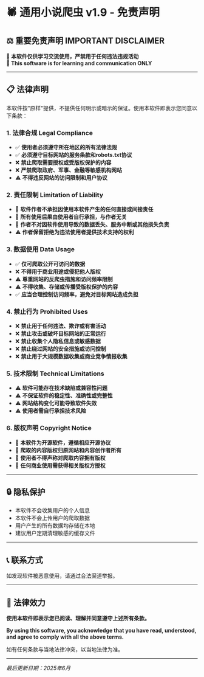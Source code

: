 # 🕷️ 通用小说爬虫 v1.9 - 免责声明

## ⚖️ 重要免责声明 IMPORTANT DISCLAIMER

**🛑 本软件仅供学习交流使用，严禁用于任何违法违规活动**  
**🛑 This software is for learning and communication ONLY**

---

## 📋 法律声明

本软件按"原样"提供，不提供任何明示或暗示的保证。使用本软件即表示您同意以下条款：

### 1. 法律合规 Legal Compliance

- ✅ **使用者必须遵守所在地区的所有法律法规**
- ✅ **必须遵守目标网站的服务条款和robots.txt协议**
- ❌ **禁止爬取需要授权或受版权保护的内容**
- ❌ **严禁爬取政府、军事、金融等敏感机构网站**
- ⚠️ **不得违反网站的访问限制和用户协议**

### 2. 责任限制 Limitation of Liability

- 🚫 **软件作者不承担因使用本软件产生的任何直接或间接责任**
- 🚫 **所有使用后果由使用者自行承担，与作者无关**
- 🚫 **作者不对因软件使用导致的数据丢失、服务中断或其他损失负责**
- ⚠️ **作者保留拒绝为违法使用者提供技术支持的权利**

### 3. 数据使用 Data Usage

- ✅ **仅可爬取公开可访问的数据**
- ❌ **不得用于商业用途或侵犯他人版权**
- ⚠️ **尊重网站的反爬虫措施和访问频率限制**
- ⚠️ **不得收集、存储或传播受版权保护的内容**
- ✅ **应当合理控制访问频率，避免对目标网站造成负担**

### 4. 禁止行为 Prohibited Uses

- ❌ **禁止用于任何违法、欺诈或有害活动**
- ❌ **禁止攻击或破坏目标网站的正常运行**
- ❌ **禁止收集个人隐私信息或敏感数据**
- ❌ **禁止绕过网站的安全措施或访问控制**
- ❌ **禁止用于大规模数据收集或商业竞争情报收集**

### 5. 技术限制 Technical Limitations

- ⚠️ **软件可能存在技术缺陷或兼容性问题**
- ⚠️ **不保证软件的稳定性、准确性或完整性**
- ⚠️ **网站结构变化可能导致软件失效**
- ⚠️ **使用者需自行承担技术风险**

### 6. 版权声明 Copyright Notice

- 📜 **本软件为开源软件，遵循相应开源协议**
- 📜 **爬取的内容版权归原网站和内容创作者所有**
- 📜 **使用者不得声称对爬取内容拥有版权**
- 📜 **任何商业使用需获得相关版权方授权**

---

## 🔒 隐私保护

- 本软件不会收集用户的个人信息
- 本软件不会上传用户的爬取数据
- 用户产生的所有数据均存储在本地
- 建议用户定期清理敏感的缓存文件

---

## 📞 联系方式

如发现软件被恶意使用，请通过合法渠道举报。

---

## 📄 法律效力

**使用本软件即表示您已阅读、理解并同意遵守上述所有条款。**

**By using this software, you acknowledge that you have read, understood, and agree to comply with all the above terms.**

如有任何条款与当地法律冲突，以当地法律为准。

---

*最后更新日期：2025年6月* 